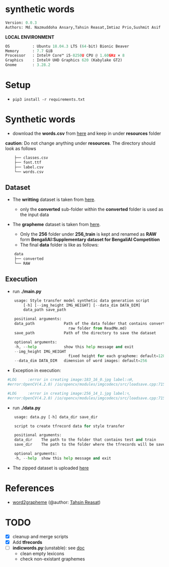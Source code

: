 # synthetic words


```python
Version: 0.0.3     
Authors: Md. Nazmuddoha Ansary,Tahsin Reasat,Imtiaz Prio,Sushmit Asif  
```
**LOCAL ENVIRONMENT**  
```python
OS          : Ubuntu 18.04.3 LTS (64-bit) Bionic Beaver        
Memory      : 7.7 GiB  
Processor   : Intel® Core™ i5-8250U CPU @ 1.60GHz × 8    
Graphics    : Intel® UHD Graphics 620 (Kabylake GT2)  
Gnome       : 3.28.2  
```
# Setup
* ```pip3 install -r requirements.txt```

# Synthetic words
* download the **words.csv** from [here](https://www.kaggle.com/reasat/extract-word-image-and-label) and keep in under **resources** folder

**caution**: Do not change anything under **resources**. The directory should look as follows
```python
    ├── classes.csv
    ├── font.ttf
    ├── label.csv
    └── words.csv
```


## Dataset
* The **writting** dataset is taken from [here](https://www.kaggle.com/reasat/banglawriting).
    * only the **converted**  sub-folder within the **converted** folder is used as the input data 

* The **grapheme** dataset is taken from [here](https://www.kaggle.com/pestipeti/bengali-quick-eda/#data). 
    * Only the **256** folder under **256_train** is kept and renamed as **RAW** form **BengaliAI:Supplementary dataset for BengaliAI Competition**
    * The final **data** folder is like as follows:

```python
    data
    ├── converted
    └── RAW
```


## Execution
* run **./main.py**
```python
    usage: Style transfer model synthetic data generation script
        [-h] [--img_height IMG_HEIGHT] [--data_dim DATA_DIM]
        data_path save_path

    positional arguments:
    data_path             Path of the data folder that contains converted and
                            raw folder from ReadMe.md)
    save_path             Path of the directory to save the dataset

    optional arguments:
    -h, --help            show this help message and exit
    --img_height IMG_HEIGHT
                            fixed height for each grapheme: default=128
    --data_dim DATA_DIM   dimension of word images: default=256

```
* Exception in execution:
```python
 #LOG     :error in creating image:183_16_0.jpg label:শ্রেষ্ঠ,
 #error:OpenCV(4.2.0) /io/opencv/modules/imgcodecs/src/loadsave.cpp:715: error: (-215:Assertion failed) !_img.empty() in function 'imwrite'

 #LOG     :error in creating image:256_14_1.jpg label:ব,
 #error:OpenCV(4.2.0) /io/opencv/modules/imgcodecs/src/loadsave.cpp:715: error: (-215:Assertion failed) !_img.empty() in function 'imwrite'

```
* run **./data.py**
```python
    usage: data.py [-h] data_dir save_dir

    script to create tfrecord data for style transfer

    positional arguments:
    data_dir    The path to the folder that contains test and train
    save_dir    The path to the folder where the tfrecords will be saved

    optional arguments:
    -h, --help  show this help message and exit

```
* The zipped dataset is uploaded [here](https://www.kaggle.com/nazmuddhohaansary/banglawords)
# References

* [word2grapheme](https://www.kaggle.com/reasat/extract-word-image-and-label) (@author: [Tahsin Reasat](https://www.kaggle.com/reasat))


# TODO
- [x] cleanup and merge scripts
- [x] Add **tfrecords**
- [ ] **indicwords.py**:(unstable): see [doc](/doc/indicwords.md)
    * clean empty lexicons
    * check non-existant graphemes

